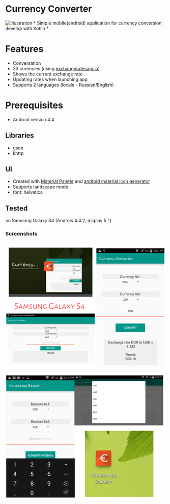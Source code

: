 # Currency Converter

![Illustration](https://github.com/miracaptured/Currency-Converter/blob/master/app/src/main/res/mipmap-xxxhdpi/ic_launcher.png)
*
Simple mobile(android) application for currency conversion develop with Kotlin
*

# Features
 - Conversation
 - 33 curencies (using [exchangeratesapi.io](https://exchangeratesapi.io/))
- Shows the current exchange rate
- Updating rates when launching app
- Supports 2 languages (locale - Russian/English)
  
# Prerequisites
- Android version 4.4
   
## Libraries
- gson
- khttp
  
##  UI
- Created with [Material Palette](https://www.materialpalette.com/teal/deep-orange) and [ android material icon generator](https://android-material-icon-generator.bitdroid.de/)
- Supports landscape mode
- font: helvetica
  
## Tested 
 on Samsung Galaxy S4 (Androis 4.4.2, display 5 ")

### Screenshots 
![Illustration](https://github.com/miracaptured/Currency_converter/blob/master/screen1.png)
![Illustration](https://github.com/miracaptured/Currency_converter/blob/master/screen2.png)
